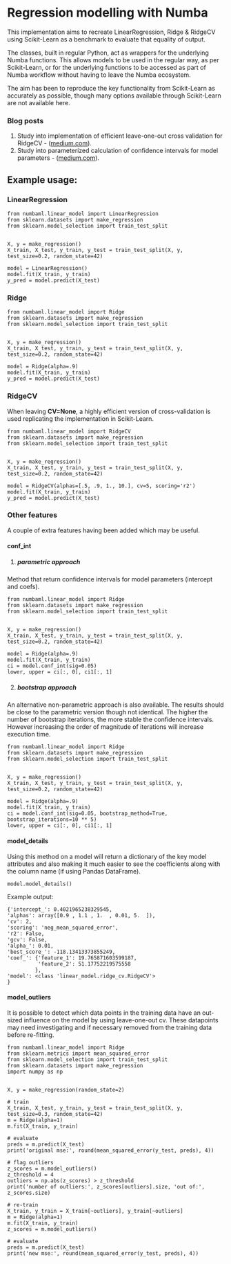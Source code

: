 # Regression modelling with Numba

This implementation aims to recreate LinearRegression, Ridge & RidgeCV using Scikit-Learn as a benchmark to evaluate that equality of output.

The classes, built in regular Python, act as wrappers for the underlying Numba functions. This allows models to be used
in the regular way, as per Scikit-Learn, or for the underlying functions to be accessed as part of Numba workflow without having to leave the Numba ecosystem.

The aim has been to reproduce the key functionality from Scikit-Learn as accurately as possible, though many options available through Scikit-Learn are not available here.

### Blog posts
1. Study into implementation of efficient leave-one-out cross validation for RidgeCV - 
([medium.com](https://medium.com/@jcatankard_76170/efficient-leave-one-out-cross-validation-f1dee3b68dfe)).
2. Study into parameterized calculation of confidence intervals for model parameters - 
([medium.com](https://medium.com/@jcatankard_76170/linear-regression-parameter-confidence-intervals-228f0be5ea82)).

## Example usage:

### LinearRegression

```
from numbaml.linear_model import LinearRegression
from sklearn.datasets import make_regression
from sklearn.model_selection import train_test_split


X, y = make_regression()
X_train, X_test, y_train, y_test = train_test_split(X, y, test_size=0.2, random_state=42)

model = LinearRegression()
model.fit(X_train, y_train)
y_pred = model.predict(X_test)
```

### Ridge

```
from numbaml.linear_model import Ridge
from sklearn.datasets import make_regression
from sklearn.model_selection import train_test_split


X, y = make_regression()
X_train, X_test, y_train, y_test = train_test_split(X, y, test_size=0.2, random_state=42)

model = Ridge(alpha=.9)
model.fit(X_train, y_train)
y_pred = model.predict(X_test)
```

### RidgeCV

When leaving **CV=None**,
a highly efficient version of cross-validation is used replicating the implementation in Scikit-Learn.

```
from numbaml.linear_model import RidgeCV
from sklearn.datasets import make_regression
from sklearn.model_selection import train_test_split


X, y = make_regression()
X_train, X_test, y_train, y_test = train_test_split(X, y, test_size=0.2, random_state=42)

model = RidgeCV(alphas=[.5, .9, 1., 10.], cv=5, scoring='r2')
model.fit(X_train, y_train)
y_pred = model.predict(X_test)
```


### Other features
A couple of extra features having been added which may be useful.


#### conf_int
1. ##### parametric approach
Method that return confidence intervals for model parameters (intercept and coefs).
```
from numbaml.linear_model import Ridge
from sklearn.datasets import make_regression
from sklearn.model_selection import train_test_split


X, y = make_regression()
X_train, X_test, y_train, y_test = train_test_split(X, y, test_size=0.2, random_state=42)

model = Ridge(alpha=.9)
model.fit(X_train, y_train)
ci = model.conf_int(sig=0.05)
lower, upper = ci[:, 0], ci1[:, 1]
```
2. ##### bootstrap approach
An alternative non-parametric approach is also available.
The results should be close to the parametric version though not identical.
The higher the number of bootstrap iterations, the more stable the confidence intervals.
However increasing the order of magnitude of iterations will increase execution time.
```
from numbaml.linear_model import Ridge
from sklearn.datasets import make_regression
from sklearn.model_selection import train_test_split


X, y = make_regression()
X_train, X_test, y_train, y_test = train_test_split(X, y, test_size=0.2, random_state=42)

model = Ridge(alpha=.9)
model.fit(X_train, y_train)
ci = model.conf_int(sig=0.05, bootstrap_method=True, bootstrap_iterations=10 ** 5)
lower, upper = ci[:, 0], ci1[:, 1]
```


#### model_details
Using this method on a model will return a dictionary of the key model attributes
and also making it much easier to see the coefficients along with the column name (if using Pandas DataFrame).
```
model.model_details()
```
Example output:
```
{'intercept_': 0.4021965238329545,
'alphas': array([0.9 , 1.1 , 1.  , 0.01, 5.  ]),
'cv': 2,
'scoring': 'neg_mean_squared_error',
'r2': False, 
'gcv': False,
'alpha_': 0.01,
'best_score_': -118.13413373855249,
'coef_': {'feature_1': 19.765871603599187,
          'feature_2': 51.17752219575558
         },
'model': <class 'linear_model.ridge_cv.RidgeCV'>
}
```


#### model_outliers
It is possible to detect which data points in the training data have an out-sized influence on the model
by using leave-one-out cv. These datapoints may need investigating
and if necessary removed from the training data before re-fitting. 

```
from numbaml.linear_model import Ridge
from sklearn.metrics import mean_squared_error
from sklearn.model_selection import train_test_split
from sklearn.datasets import make_regression
import numpy as np


X, y = make_regression(random_state=2)

# train
X_train, X_test, y_train, y_test = train_test_split(X, y, test_size=0.3, random_state=42)
m = Ridge(alpha=1)
m.fit(X_train, y_train)

# evaluate
preds = m.predict(X_test)
print('original mse:', round(mean_squared_error(y_test, preds), 4))

# flag outliers
z_scores = m.model_outliers()
z_threshold = 4
outliers = np.abs(z_scores) > z_threshold
print('number of outliers:', z_scores[outliers].size, 'out of:', z_scores.size)

# re-train
X_train, y_train = X_train[~outliers], y_train[~outliers]
m = Ridge(alpha=1)
m.fit(X_train, y_train)
z_scores = m.model_outliers()

# evaluate
preds = m.predict(X_test)
print('new mse:', round(mean_squared_error(y_test, preds), 4))

```